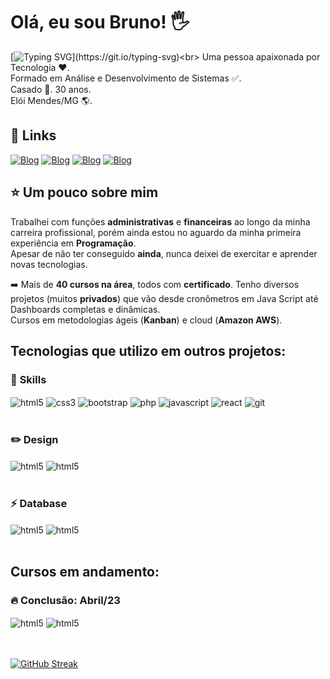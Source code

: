 # Olá, eu sou Bruno! 🖐️<br>
[![Typing SVG](https://readme-typing-svg.demolab.com?font=Fira+Code&weight=500&duration=3000&pause=1000&color=4268F7&background=EFF6FF00&vCenter=true&width=700&lines=Bem-vindo(a)+ao+meu+perfil.;Sinta-se+a+vontade!)](https://git.io/typing-svg)<br>
Uma pessoa apaixonada por Tecnologia ❤️.<br>
Formado em Análise e Desenvolvimento de Sistemas ✅.<br>
Casado 💑. 30 anos.<br>
Elói Mendes/MG 🌎.

## 🔗 Links<br>
[![Blog](https://img.shields.io/badge/Instagram-E4405F?style=for-the-badge&logo=instagram&logoColor=white)](https://www.instagram.com/brunopemelo/)
[![Blog](https://img.shields.io/badge/Facebook-1877F2?style=for-the-badge&logo=facebook&logoColor=white)](https://www.facebook.com/brunopemelo)
[![Blog](https://img.shields.io/badge/WhatsApp-25D366?style=for-the-badge&logo=whatsapp&logoColor=white)](https://wa.me/5535987171280)
[![Blog](https://img.shields.io/badge/LinkedIn-0077B5?style=for-the-badge&logo=linkedin&logoColor=white)](https://www.linkedin.com/in/brunopemelo)<br>

## ⭐ Um pouco sobre mim<br>

Trabalhei com funções **administrativas** e **financeiras** ao longo da minha carreira profissional, porém ainda estou no aguardo da minha primeira experiência em **Programação**.<br>
Apesar de não ter conseguido **ainda**, nunca deixei de exercitar e aprender novas tecnologias.<br>

➡️ Mais de **40 cursos na área**, todos com **certificado**. Tenho diversos projetos (muitos **privados**) que vão desde cronômetros em Java Script até Dashboards completas e dinâmicas.<br>
Cursos em metodologias ágeis (**Kanban**) e cloud (**Amazon AWS**).

## Tecnologias que utilizo em outros projetos:

### 🚀 **Skills**
<div style="display: inline_block">
<img align="center" alt="html5" src="https://img.shields.io/badge/HTML5-E34F26?style=for-the-badge&logo=html5&logoColor=white">
<img align="center" alt="css3" src="https://img.shields.io/badge/CSS3-1572B6?style=for-the-badge&logo=css3&logoColor=white">
<img align="center" alt="bootstrap" src="https://img.shields.io/badge/Bootstrap-563D7C?style=for-the-badge&logo=bootstrap&logoColor=white">
<img align="center" alt="php" src="https://img.shields.io/badge/PHP-777BB4?style=for-the-badge&logo=php&logoColor=white">
<img align="center" alt="javascript" src="https://img.shields.io/badge/JavaScript-F7DF1E?style=for-the-badge&logo=javascript&logoColor=black">
<img align="center" alt="react" src="https://img.shields.io/badge/React-20232A?style=for-the-badge&logo=react&logoColor=61DAFB">
<img align="center" alt="git" src="https://img.shields.io/badge/GIT-E44C30?style=for-the-badge&logo=git&logoColor=white"><br><br>
  

### ✏️ **Design**
<img align="center" alt="html5" src="https://img.shields.io/badge/Figma-F24E1E?style=for-the-badge&logo=figma&logoColor=white">
<img align="center" alt="html5" src="https://img.shields.io/badge/Canva-%2300C4CC.svg?&style=for-the-badge&logo=Canva&logoColor=white"><br><br>

### ⚡ **Database**
<img align="center" alt="html5" src="https://img.shields.io/badge/SQLite-07405E?style=for-the-badge&logo=sqlite&logoColor=white">
<img align="center" alt="html5" src="https://img.shields.io/badge/MySQL-005C84?style=for-the-badge&logo=mysql&logoColor=white"><br><br>

## Cursos em andamento:
### 🔥 **Conclusão: Abril/23**
<img align="center" alt="html5" src="https://img.shields.io/badge/React_Native-20232A?style=for-the-badge&logo=react&logoColor=61DAFB">
<img align="center" alt="html5" src="https://img.shields.io/badge/Node.js-43853D?style=for-the-badge&logo=node.js&logoColor=white"><br><br><br>



[![GitHub Streak](https://github-readme-streak-stats.herokuapp.com?user=brunopemelo&theme=dark&hide_border=true&locale=pt_BR&date_format=n%2Fj%5B%2FY%5D&mode=weekly)](https://git.io/streak-stats)
</div>
